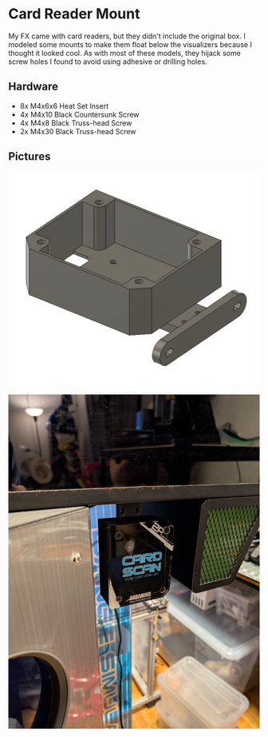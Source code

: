 # Card Reader Mount

My FX came with card readers, but they didn't include the original box. I modeled some mounts to make them float below the visualizers because I thought it looked cool. As with most of these models, they hijack some screw holes I found to avoid using adhesive or drilling holes.

## Hardware

- 8x M4x6x6 Heat Set Insert
- 4x M4x10 Black Countersunk Screw
- 4x M4x8 Black Truss-head Screw
- 2x M4x30 Black Truss-head Screw

## Pictures

![Fusion 360 screenshot](pictures/card-reader-mount/screenshot.png)

![Mounted P2 card reader](pictures/card-reader-mount/reader.jpg)